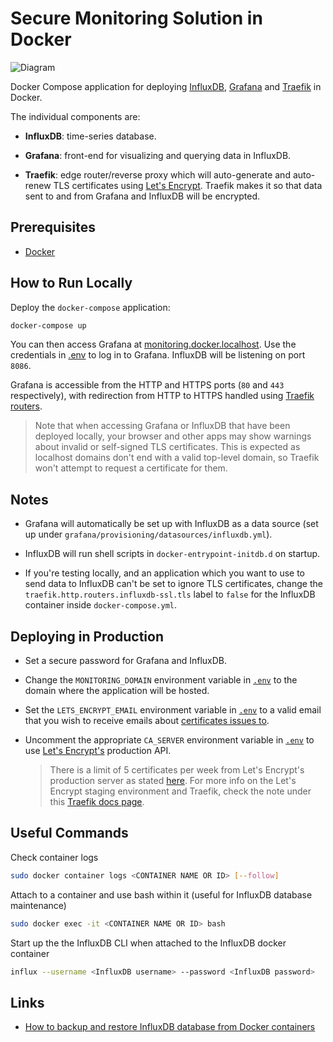 # Secure Monitoring Solution in Docker

![Diagram](docs/diagram.png)

Docker Compose application for deploying [InfluxDB](https://www.influxdata.com/products/influxdb-overview/), [Grafana](https://grafana.com/) and [Traefik](https://containo.us/traefik/) in Docker.

The individual components are:

- **InfluxDB**: time-series database.

- **Grafana**: front-end for visualizing and querying data in InfluxDB.

- **Traefik**: edge router/reverse proxy which will auto-generate and auto-renew TLS certificates using [Let's Encrypt](https://letsencrypt.org/). Traefik makes it so that data sent to and from Grafana and InfluxDB will be encrypted.

## Prerequisites

- [Docker](https://docs.docker.com/get-docker/)

## How to Run Locally

Deploy the `docker-compose` application:

```bash
docker-compose up
```

You can then access Grafana at [monitoring.docker.localhost](http://monitoring.docker.localhost). Use the credentials in [.env](.env) to log in to Grafana. InfluxDB will be listening on port `8086`.

Grafana is accessible from the HTTP and HTTPS ports (`80` and `443` respectively), with redirection from HTTP to HTTPS handled using [Traefik routers](https://doc.traefik.io/traefik/routing/routers/).

> Note that when accessing Grafana or InfluxDB that have been deployed locally, your browser and other apps may show warnings about invalid or self-signed TLS certificates. This is expected as localhost domains don't end with a valid top-level domain, so Traefik won't attempt to request a certificate for them.

## Notes

- Grafana will automatically be set up with InfluxDB as a data source (set up under `grafana/provisioning/datasources/influxdb.yml`).

- InfluxDB will run shell scripts in `docker-entrypoint-initdb.d` on startup.

- If you're testing locally, and an application which you want to use to send data to InfluxDB can't be set to ignore TLS certificates, change the `traefik.http.routers.influxdb-ssl.tls` label to `false` for the InfluxDB container inside `docker-compose.yml`.

## Deploying in Production

- Set a secure password for Grafana and InfluxDB.

- Change the `MONITORING_DOMAIN` environment variable in [`.env`](./.env) to the domain where the application will be hosted.

- Set the `LETS_ENCRYPT_EMAIL` environment variable in [`.env`](./.env) to a valid email that you wish to receive emails about [certificates issues to](https://cert-manager.io/docs/configuration/acme/#creating-a-basic-acme-issuer).

- Uncomment the appropriate `CA_SERVER` environment variable in [`.env`](./.env) to use [Let's Encrypt's](https://letsencrypt.org/) production API.

    > There is a limit of 5 certificates per week from Let's Encrypt's production server as stated [here](https://letsencrypt.org/docs/rate-limits/). For more info on the Let's Encrypt staging environment and Traefik, check the note under this [Traefik docs page](https://docs.traefik.io/v2.0/user-guides/docker-compose/acme-tls/#setup).

## Useful Commands

Check container logs

```bash
sudo docker container logs <CONTAINER NAME OR ID> [--follow]
```

Attach to a container and use bash within it (useful for InfluxDB database maintenance)

```bash
sudo docker exec -it <CONTAINER NAME OR ID> bash
```

Start up the the InfluxDB CLI when attached to the InfluxDB docker container

```bash
influx --username <InfluxDB username> --password <InfluxDB password>
```

## Links

- [How to backup and restore InfluxDB database from Docker containers](https://www.influxdata.com/blog/backuprestore-of-influxdb-fromto-docker-containers/)
